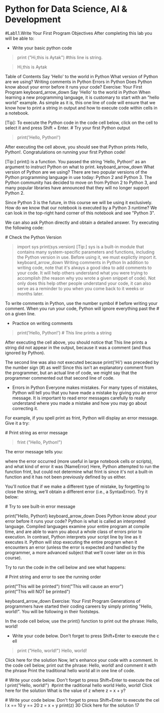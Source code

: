 # Python for Data Science, AI & Development

#Lab1.1.Write Your First Program
Objectives
After completing this lab you will be able to: 
- Write your basic python code

>print ("Hi,this is Aytak") #this line is string.

>Hi,this is Aytak

Table of Contents
Say 'Hello' to the world in Python
What version of Python are we using?
Writing comments in Python
Errors in Python
Does Python know about your error before it runs your code?
Exercise: Your First Program
keyboard_arrow_down
Say 'Hello' to the world in Python
When learning a new programming language, it is customary to start with an "hello world" example. As simple as it is, this one line of code will ensure that we know how to print a string in output and how to execute code within cells in a notebook.

[Tip]: To execute the Python code in the code cell below, click on the cell to select it and press Shift + Enter.
# Try your first Python output

>print('Hello, Python!')

After executing the cell above, you should see that Python prints Hello, Python!. Congratulations on running your first Python code!

[Tip:] print() is a function. You passed the string 'Hello, Python!' as an argument to instruct Python on what to print.
keyboard_arrow_down
What version of Python are we using?
There are two popular versions of the Python programming language in use today: Python 2 and Python 3. The Python community has decided to move on from Python 2 to Python 3, and many popular libraries have announced that they will no longer support Python 2.

Since Python 3 is the future, in this course we will be using it exclusively. How do we know that our notebook is executed by a Python 3 runtime? We can look in the top-right hand corner of this notebook and see "Python 3".

We can also ask Python directly and obtain a detailed answer. Try executing the following code:

# Check the Python Version

>import sys
>print(sys.version)
[Tip:] sys is a built-in module that contains many system-specific parameters and functions, including the Python version in use. Before using it, we must explictly import it.
keyboard_arrow_down
Writing comments in Python
In addition to writing code, note that it's always a good idea to add comments to your code. It will help others understand what you were trying to accomplish (the reason why you wrote a given snippet of code). Not only does this help other people understand your code, it can also serve as a reminder to you when you come back to it weeks or months later.

To write comments in Python, use the number symbol # before writing your comment. When you run your code, Python will ignore everything past the # on a given line.

- Practice on writing comments

>print('Hello, Python!') # This line prints a string

After executing the cell above, you should notice that This line prints a string did not appear in the output, because it was a comment (and thus ignored by Python).

The second line was also not executed because print('Hi') was preceded by the number sign (#) as well! Since this isn't an explanatory comment from the programmer, but an actual line of code, we might say that the programmer commented out that second line of code.

- Errors in Python
Everyone makes mistakes. For many types of mistakes, Python will tell you that you have made a mistake by giving you an error message. It is important to read error messages carefully to really understand where you made a mistake and how you may go about correcting it.

For example, if you spell print as frint, Python will display an error message. Give it a try:

# Print string as error message

>frint ("Hello, Python!")

The error message tells you:

where the error occurred (more useful in large notebook cells or scripts), and
what kind of error it was (NameError)
Here, Python attempted to run the function frint, but could not determine what frint is since it's not a built-in function and it has not been previously defined by us either.

You'll notice that if we make a different type of mistake, by forgetting to close the string, we'll obtain a different error (i.e., a SyntaxError). Try it below:

# Try to see built-in error message

print("Hello, Python!)
keyboard_arrow_down
Does Python know about your error before it runs your code?
Python is what is called an interpreted language. Compiled languages examine your entire program at compile time, and are able to warn you about a whole class of errors prior to execution. In contrast, Python interprets your script line by line as it executes it. Python will stop executing the entire program when it encounters an error (unless the error is expected and handled by the programmer, a more advanced subject that we'll cover later on in this course).

Try to run the code in the cell below and see what happens:

# Print string and error to see the running order

print("This will be printed")
frint("This will cause an error")
print("This will NOT be printed")

keyboard_arrow_down
Exercise: Your First Program
Generations of programmers have started their coding careers by simply printing "Hello, world!". You will be following in their footsteps.

In the code cell below, use the print() function to print out the phrase: Hello, world!

- Write your code below. Don't forget to press Shift+Enter to execute the cell
>print ("Hello, world!")
>Hello, world!
>
Click here for the solution
Now, let's enhance your code with a comment. In the code cell below, print out the phrase: Hello, world! and comment it with the phrase Print the traditional hello world all in one line of code.

# Write your code below. Don't forget to press Shift+Enter to execute the cell
print("Hello, world!")  #print the raditional hello world
Hello, world!
Click here for the solution
What is the value of z where z = x + y?

# Write your code below. Don't forget to press Shift+Enter to execute the cell
x == 10
y == 20
z = x + y
print(z)
30
Click here for the solution
17
